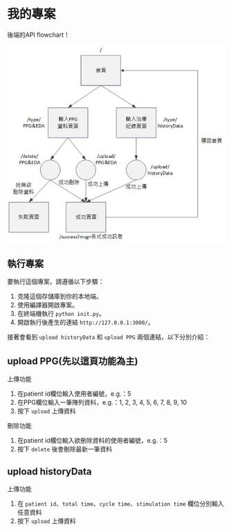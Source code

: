 # 我的專案

後端的API flowchart！

![API flowchart](API_flow_chart.jpg)

## 執行專案

要執行這個專案，請遵循以下步驟：

1. 克隆這個存儲庫到你的本地端。
2. 使用編譯器開啟專案。
3. 在終端機執行 `python init.py`。
4. 開啟執行後產生的連結 `http://127.0.0.1:3000/`。

接著會看到 `upload historyData` 和 `upload PPG` 兩個連結，以下分別介紹：

## upload PPG(先以這頁功能為主)
上傳功能
1. 在patient id欄位輸入使用者編號，e.g.：5
2. 在PPG欄位輸入一筆陣列資料，e.g.：1, 2, 3, 4, 5, 6, 7, 8, 9, 10
3. 按下 `upload` 上傳資料

刪除功能
1. 在patient id欄位輸入欲刪除資料的使用者編號，e.g.：5
2. 按下 `delete` 後會刪除最新一筆資料

## upload historyData
上傳功能
1. 在 `patient id`、`total time`、`cycle time`、`stimulation time` 欄位分別輸入任意資料
2. 按下 `upload` 上傳資料
